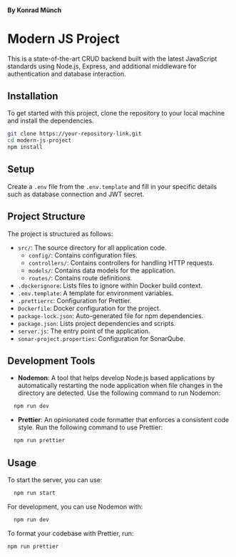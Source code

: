 #### By Konrad Münch

# Modern JS Project

This is a state-of-the-art CRUD backend built with the latest JavaScript standards using Node.js, Express, and
additional middleware for authentication and database interaction.

## Installation

To get started with this project, clone the repository to your local machine and install the dependencies.

```bash
git clone https://your-repository-link.git
cd modern-js-project
npm install
```

## Setup

Create a `.env` file from the `.env.template` and fill in your specific details such as database connection and JWT
secret.

## Project Structure

The project is structured as follows:

- `src/`: The source directory for all application code.
    - `config/`: Contains configuration files.
    - `controllers/`: Contains controllers for handling HTTP requests.
    - `models/`: Contains data models for the application.
    - `routes/`: Contains route definitions.
- `.dockerignore`: Lists files to ignore within Docker build context.
- `.env.template`: A template for environment variables.
- `.prettierrc`: Configuration for Prettier.
- `Dockerfile`: Docker configuration for the project.
- `package-lock.json`: Auto-generated file for npm dependencies.
- `package.json`: Lists project dependencies and scripts.
- `server.js`: The entry point of the application.
- `sonar-project.properties`: Configuration for SonarQube.

## Development Tools

- **Nodemon**: A tool that helps develop Node.js based applications by automatically restarting the node application
  when file changes in the directory are detected. Use the following command to run Nodemon:

```bash 
  npm run dev
```

- **Prettier**: An opinionated code formatter that enforces a consistent code style. Run the following command to use
  Prettier:

```bash 
  npm run prettier
```

## Usage

To start the server, you can use:

```bash 
  npm run start
```

For development, you can use Nodemon with:

```bash 
  npm run dev
```

To format your codebase with Prettier, run:

```bash 
npm run prettier
```